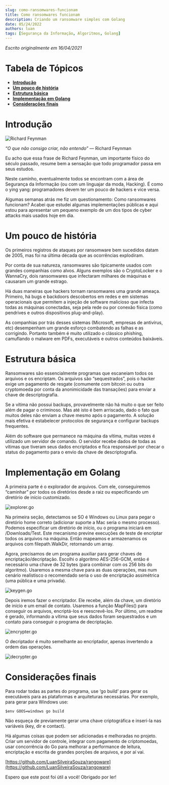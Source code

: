 ```yaml
---
slug: como-ransomwares-funcionam
title: Como ransomwares funcionam
description: Criando um ransomware simples com Golang
date: 05/24/2022
authors: luan
tags: [Segurança da Informação, Algoritmos, Golang]
---
```


*Escrito originalmente em 16/04/2021*

# Tabela de Tópicos
- [**Introdução**](#introdução)
- [**Um pouco de história**](#um-pouco-de-história)
- [**Estrutura básica**](#estrutura-básica)
- [**Implementação em Golang**](#implementação-em-golang)
- [**Considerações finais**](#considerações-finais)

# Introdução
![Richard Feynman](./como-ransomwares-funcionam-1.png)

*“O que não consigo criar, não entendo”* — Richard Feynman

Eu acho que essa frase de Richard Feynman, um importante físico do século passado, resume bem a sensação que todo programador passa em seus estudos.

Neste caminho, eventualmente todos se encontram com a área de Segurança da Informação (ou com um linguajar da moda, Hacking). É como o ying yang: programadores devem ter um pouco de hackers e vice versa.

Algumas semanas atrás me fiz um questionamento: Como ransomwares funcionam? Acabei que estudei algumas implementações públicas e aqui estou para apresentar um pequeno exemplo de um dos tipos de cyber attacks mais usados hoje em dia.

# Um pouco de história
Os primeiros registros de ataques por ransomware bem sucedidos datam de 2005, mas foi na última década que as ocorrências explodiram.

Por conta de sua natureza, ransomwares são tipicamente usados com grandes companhias como alvos. Alguns exemplos são o CryptoLocker e o WannaCry, dois ransomwares que infectaram milhares de máquinas e causaram um grande estrago.

Há duas maneiras que hackers tornam ransomwares uma grande ameaça. Primeiro, há bugs e backdoors descobertos em redes e em sistemas operacionais que permitem a injeção de software malicioso que infecta todas as máquinas conectadas, seja pela rede ou por conexão física (como pendrives e outros dispositivos plug-and-play).

As companhias por trás desses sistemas (Microsoft, empresas de antivírus, etc) desempenham um grande esforço combatendo as falhas e as corrigindo. Portanto também é muito utilizado o clássico phishing, camuflando o malware em PDFs, executáveis e outros conteúdos baixáveis.

# Estrutura básica

Ransomwares são essencialmente programas que escaneiam todos os arquivos e os encriptam. Os arquivos são “sequestrados”, pois o hacker exige um pagamento de resgate (comumente com bitcoin ou outra cryptomoeda por conta da anonimicidade das transações) para enviar a chave de descriptografia.

Se a vítima não possui backups, provavelmente não há muito o que ser feito além de pagar o criminoso. Mas até isto é bem arriscado, dado o fato que muitos deles não enviam a chave mesmo após o pagamento. A solução mais efetiva é estabelecer protocolos de segurança e configurar backups frequentes.

Além do software que permanece na máquina da vítima, muitas vezes é utilizado um servidor de comando. O servidor recebe dados de todas as vítimas que tiveram seus dados encriptados e fica responsável por checar o status do pagamento para o envio da chave de descriptografia.

# Implementação em Golang

A primeira parte é o explorador de arquivos. Com ele, conseguiremos “caminhar” por todos os diretórios desde a raiz ou especificando um diretório de início customizado.

![explorer.go](./como-ransomwares-funcionam-2.png)

Na primeira seção, detectamos se SO é Windows ou Linux para pegar o diretório home correto (adicionar suporte a Mac seria o mesmo processo). Podemos especificar um diretório de início, ou o programa iniciará em /Downloads/Test. Este mecanismo previne execuções de teste de encriptar todos os arquivos na máquina. Então mapeamos e armazenamos os arquivos com filepath.WalkDir, retornando um array.

Agora, precisamos de um programa auxiliar para gerar chaves de encriptação/decriptação. Escolhi o algoritmo AES-256-GCM, então é necessário uma chave de 32 bytes (para combinar com os 256 bits do algoritmo). Usaremos a mesma chave para as duas operações, mas num cenário realístisco o recomendado seria o uso de encriptação assimétrica (uma pública e uma privada).

![keygen.go](./como-ransomwares-funcionam-3.png)

Depois iremos fazer o encriptador. Ele recebe, além da chave, um diretório de início e um email de contato. Usaremos a função MapFiles() para conseguir os arquivos, encriptá-los e reescrevê-los. Por último, um readme é gerado, informando a vítima que seus dados foram sequestrados e um contato para conseguir o programa de decriptação.

![encrypter.go](./como-ransomwares-funcionam-4.png)

O decriptador é muito semelhante ao encriptador, apenas invertendo a ordem das operações.

![decrypter.go](./como-ransomwares-funcionam-5.png)

# Considerações finais

Para rodar todas as partes do programa, use ‘go build’ para gerar os executáveis para as plataformas e arquiteturas necessárias. Por exemplo, para gerar para Windows use:

```$env GOOS=windows go build```

Não esqueça de previamente gerar uma chave criptográfica e inserí-la nas variáveis (key, dir e contact).

Há algumas coisas que podem ser adicionadas e melhoradas no projeto. Criar um servidor de controle, integrar com pagamento de criptomoedas, usar concorrência do Go para melhorar a performance de leitura, encriptação e escrita de grandes porções de arquivos, e por aí vai.

[https://github.com/LuanSilveiraSouza/rangoware](https://github.com/LuanSilveiraSouza/rangoware)

Espero que este post foi útil a você! Obrigado por ler!